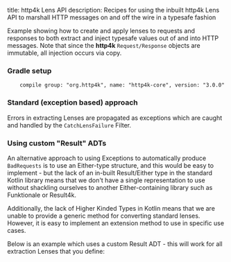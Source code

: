 title: http4k Lens API
description: Recipes for using the inbuilt http4k Lens API to marshall HTTP messages on and off the wire in a typesafe fashion

Example showing how to create and apply lenses to requests and responses to both extract and inject typesafe values out of and into HTTP messages. Note that since the **http4k** `Request/Response` objects are immutable, all injection occurs via copy.

### Gradle setup
```
    compile group: "org.http4k", name: "http4k-core", version: "3.0.0"
```

### Standard (exception based) approach
Errors in extracting Lenses are propagated as exceptions which are caught and handled by the `CatchLensFailure` Filter.

<script src="https://gist-it.appspot.com/https://github.com/http4k/http4k/blob/master/src/docs/cookbook/typesafe_http_requests_with_lenses/example.kt"></script>

### Using custom "Result" ADTs
An alternative approach to using Exceptions to automatically produce `BadRequests` is to use an Either-type structure, and this would be easy to implement - but the lack of an in-built Result/Either type in the standard Kotlin library means that we 
don't have a single representation to use without shackling ourselves to another Either-containing library such as Funktionale or Result4k.

Additionally, the lack of Higher Kinded Types in Kotlin means that we are unable to provide a generic method for converting standard lenses. However, it is easy to implement an extension method to use in specific use cases.

Below is an example which uses a custom Result ADT - this will work for all extraction Lenses that you define:

<script src="https://gist-it.appspot.com/https://github.com/http4k/http4k/blob/master/src/docs/cookbook/typesafe_http_requests_with_lenses/example_custom_result_adt.kt"></script>

